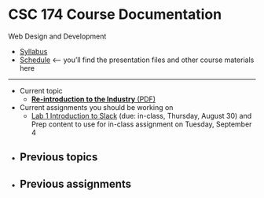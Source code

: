 # CSC 174 Course Documentation
Web Design and Development

- [Syllabus](syllabus.md)
- [Schedule](schedule.md) <– you’ll find the presentation files and other course materials here

<hr>

- Current topic
  - [**Re-introduction to the Industry** (PDF)](01-reintroduction-to-the-industry/01-introduction-to-the-industry.pdf)
- Current assignments you should be working on
  - [Lab 1 Introduction to Slack](lab01-introduction-to-slack/instructions.md) (due: in-class, Thursday, August 30) and <br>Prep content to use for in-class assignment on Tuesday, September 4
- Previous topics
  - 
- Previous assignments
  - 
